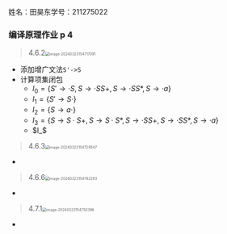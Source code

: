 姓名：田昊东学号：211275022

### 编译原理作业 p 4

> 4.6.2<img src="https://thdlrt.oss-cn-beijing.aliyuncs.com/image-20240323154717091.png" alt="image-20240323154717091" style="zoom:50%;" />

- 添加增广文法`S'->S`
- 计算项集闭包
  - $I_0=\{S'\to ·S,S\to ·SS+,S\to ·SS*,S\to ·a\}$
  - $I_1=\{S'\to S·\}$
  - $I_2=\{S\to a·\}$
  - $I_3=\{S\to S·S+,S\to S·S*,S\to ·SS+,S\to ·SS*,S\to ·a\}$
  - $I_$




> 4.6.3<img src="https://thdlrt.oss-cn-beijing.aliyuncs.com/image-20240323154729547.png" alt="image-20240323154729547" style="zoom:50%;" />

- 



> 4.6.6<img src="https://thdlrt.oss-cn-beijing.aliyuncs.com/image-20240323154742293.png" alt="image-20240323154742293" style="zoom:50%;" />

- 



> 4.7.1<img src="https://thdlrt.oss-cn-beijing.aliyuncs.com/image-20240323154750396.png" alt="image-20240323154750396" style="zoom:50%;" />

- 
